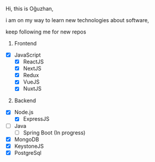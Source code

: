 >>>
Hi, this is Oğuzhan,

i am on my way to learn new technologies about software,

keep following me for new repos
>>>

1. Frontend
- [x] JavaScript
  - [x] ReactJS
  - [x] NextJS
  - [x] Redux
  - [x] VueJS
  - [x] NuxtJS

2. Backend
- [x] Node.js
  - [x] ExpressJS
- [ ] Java
  - [ ] Spring Boot (In progress)
- [x] MongoDB
- [x] KeystoneJS
- [x] PostgreSql
